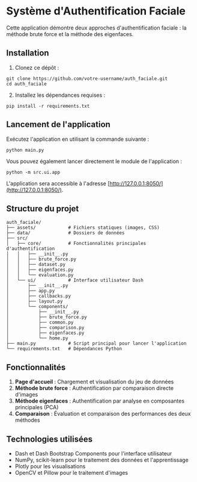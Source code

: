 # Système d'Authentification Faciale

Cette application démontre deux approches d'authentification faciale : la méthode brute force et la méthode des eigenfaces.

## Installation

1. Clonez ce dépôt :
```
git clone https://github.com/votre-username/auth_faciale.git
cd auth_faciale
```

2. Installez les dépendances requises :
```
pip install -r requirements.txt
```

## Lancement de l'application

Exécutez l'application en utilisant la commande suivante :
```
python main.py
```

Vous pouvez également lancer directement le module de l'application :
```
python -m src.ui.app
```

L'application sera accessible à l'adresse [http://127.0.0.1:8050/](http://127.0.0.1:8050/).

## Structure du projet

```
auth_faciale/
├── assets/            # Fichiers statiques (images, CSS)
├── data/              # Dossiers de données
├── src/
│   ├── core/          # Fonctionnalités principales d'authentification
│   │   ├── __init__.py
│   │   ├── brute_force.py
│   │   ├── dataset.py
│   │   ├── eigenfaces.py
│   │   └── evaluation.py
│   └── ui/            # Interface utilisateur Dash
│       ├── __init__.py
│       ├── app.py
│       ├── callbacks.py
│       ├── layout.py
│       └── components/
│           ├── __init__.py
│           ├── brute_force.py
│           ├── common.py
│           ├── comparison.py
│           ├── eigenfaces.py
│           └── home.py
├── main.py            # Script principal pour lancer l'application
└── requirements.txt   # Dépendances Python
```

## Fonctionnalités

1. **Page d'accueil** : Chargement et visualisation du jeu de données
2. **Méthode brute force** : Authentification par comparaison directe d'images
3. **Méthode eigenfaces** : Authentification par analyse en composantes principales (PCA)
4. **Comparaison** : Évaluation et comparaison des performances des deux méthodes

## Technologies utilisées

- Dash et Dash Bootstrap Components pour l'interface utilisateur
- NumPy, scikit-learn pour le traitement des données et l'apprentissage
- Plotly pour les visualisations
- OpenCV et Pillow pour le traitement d'images
